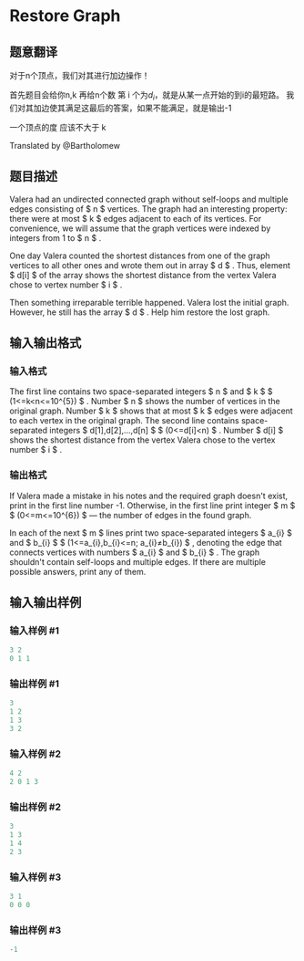 # Restore Graph

## 题意翻译

对于n个顶点，我们对其进行加边操作！

首先题目会给你n,k 再给n个数 第 i 个为$d_i$，就是从某一点开始的到i的最短路。 我们对其加边使其满足这最后的答案，如果不能满足，就是输出-1

一个顶点的度 应该不大于 k

Translated by @Bartholomew 

## 题目描述

Valera had an undirected connected graph without self-loops and multiple edges consisting of $ n $ vertices. The graph had an interesting property: there were at most $ k $ edges adjacent to each of its vertices. For convenience, we will assume that the graph vertices were indexed by integers from 1 to $ n $ .

One day Valera counted the shortest distances from one of the graph vertices to all other ones and wrote them out in array $ d $ . Thus, element $ d[i] $ of the array shows the shortest distance from the vertex Valera chose to vertex number $ i $ .

Then something irreparable terrible happened. Valera lost the initial graph. However, he still has the array $ d $ . Help him restore the lost graph.

## 输入输出格式

### 输入格式

The first line contains two space-separated integers $ n $ and $ k $ $ (1<=k<n<=10^{5}) $ . Number $ n $ shows the number of vertices in the original graph. Number $ k $ shows that at most $ k $ edges were adjacent to each vertex in the original graph. The second line contains space-separated integers $ d[1],d[2],...,d[n] $ $ (0<=d[i]<n) $ . Number $ d[i] $ shows the shortest distance from the vertex Valera chose to the vertex number $ i $ .

### 输出格式

If Valera made a mistake in his notes and the required graph doesn't exist, print in the first line number -1. Otherwise, in the first line print integer $ m $ $ (0<=m<=10^{6}) $ — the number of edges in the found graph.

In each of the next $ m $ lines print two space-separated integers $ a_{i} $ and $ b_{i} $ $ (1<=a_{i},b_{i}<=n; a_{i}≠b_{i}) $ , denoting the edge that connects vertices with numbers $ a_{i} $ and $ b_{i} $ . The graph shouldn't contain self-loops and multiple edges. If there are multiple possible answers, print any of them.

## 输入输出样例

### 输入样例 #1

```cpp
3 2
0 1 1

```
### 输出样例 #1

```cpp
3
1 2
1 3
3 2

```
### 输入样例 #2

```cpp
4 2
2 0 1 3

```
### 输出样例 #2

```cpp
3
1 3
1 4
2 3

```
### 输入样例 #3

```cpp
3 1
0 0 0

```
### 输出样例 #3

```cpp
-1

```
